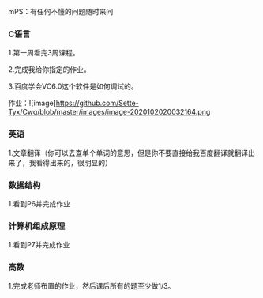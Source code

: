 mPS：有任何不懂的问题随时来问



### C语言

1.第一周看完3周课程。

2.完成我给你指定的作业。

3.百度学会VC6.0这个软件是如何调试的。

作业：![image]https://github.com/Sette-Tyx/Cwq/blob/master/images/image-2020102020032164.png



### 英语

1.文章翻译（你可以去查单个单词的意思，但是你不要直接给我百度翻译就翻译出来了，我看得出来的，很明显的）



### 数据结构

1.看到P6并完成作业



### 计算机组成原理

1.看到P7并完成作业



### 高数

1.完成老师布置的作业，然后课后所有的题至少做1/3。





